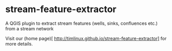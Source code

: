 stream-feature-extractor
========================

A QGIS plugin to extract stream features (wells, sinks, confluences etc.) from a stream network

Visit our (home page)[ http://timlinux.github.io/stream-feature-extractor] for more details.
